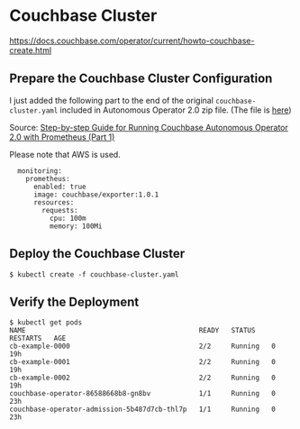 # Couchbase Cluster

https://docs.couchbase.com/operator/current/howto-couchbase-create.html

## Prepare the Couchbase Cluster Configuration

I just added the following part to the end of the original `couchbase-cluster.yaml` included in Autonomous Operator 2.0 zip file. (The file is [here](./yaml/couchbase-cluster-monitoring-aks.yaml))

Source: [Step-by-step Guide for Running Couchbase Autonomous Operator 2.0 with Prometheus (Part 1)](https://blog.couchbase.com/step-by-step-guide-for-running-couchbase-autonomous-operator-2-0-with-prometheus-part-1/)

Please note that AWS is used.

```
  monitoring:
    prometheus:
      enabled: true
      image: couchbase/exporter:1.0.1
      resources:
        requests:
          cpu: 100m
          memory: 100Mi
```

## Deploy the Couchbase Cluster

```
$ kubectl create -f couchbase-cluster.yaml
```

## Verify the Deployment
```
$ kubectl get pods
NAME                                           READY   STATUS    RESTARTS   AGE
cb-example-0000                                2/2     Running   0          19h
cb-example-0001                                2/2     Running   0          19h
cb-example-0002                                2/2     Running   0          19h
couchbase-operator-86588668b8-gn8bv            1/1     Running   0          23h
couchbase-operator-admission-5b487d7cb-thl7p   1/1     Running   0          23h
```
